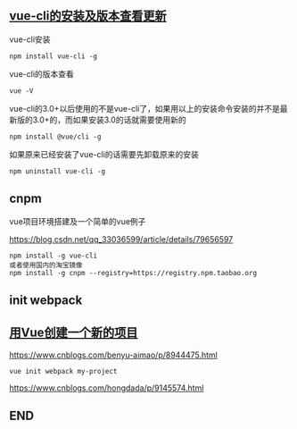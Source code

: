 



## [vue-cli的安装及版本查看更新](https://www.cnblogs.com/wyongz/p/11505048.html)





vue-cli安装

```
npm install vue-cli -g
```

vue-cli的版本查看

```
vue -V
```

vue-cli的3.0+以后使用的不是vue-cli了，如果用以上的安装命令安装的并不是最新版的3.0+的，而如果安装3.0的话就需要使用新的

```
npm install @vue/cli -g
```

如果原来已经安装了vue-cli的话需要先卸载原来的安装

```
npm uninstall vue-cli -g
```



## cnpm



vue项目环境搭建及一个简单的vue例子

https://blog.csdn.net/qq_33036599/article/details/79656597

```
npm install -g vue-cli 
或者使用国内的淘宝镜像 
npm install -g cnpm --registry=https://registry.npm.taobao.org
```





## init webpack

## [用Vue创建一个新的项目](https://www.cnblogs.com/benyu-aimao/p/8944475.html)

https://www.cnblogs.com/benyu-aimao/p/8944475.html

```
vue init webpack my-project
```

https://www.cnblogs.com/hongdada/p/9145574.html



## END